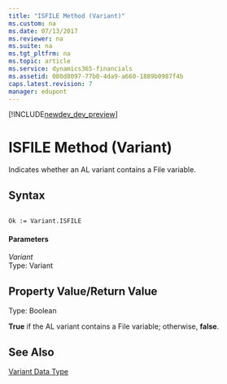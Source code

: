 ```yaml
---
title: "ISFILE Method (Variant)"
ms.custom: na
ms.date: 07/13/2017
ms.reviewer: na
ms.suite: na
ms.tgt_pltfrm: na
ms.topic: article
ms.service: dynamics365-financials
ms.assetid: 080d8097-77b0-4da9-a660-1889b0987f4b
caps.latest.revision: 7
manager: edupont
---
```


[!INCLUDE[newdev_dev_preview](../includes/newdev_dev_preview.md)]

# ISFILE Method (Variant)
Indicates whether an AL variant contains a File variable.  
  
## Syntax  
  
```  
  
Ok := Variant.ISFILE  
```  
  
#### Parameters  
 *Variant*  
 Type: Variant  
  
## Property Value/Return Value  
 Type: Boolean  
  
 **True** if the AL variant contains a File variable; otherwise, **false**.  
  
## See Also  
 [Variant Data Type](../datatypes/devenv-Variant-Data-Type.md)